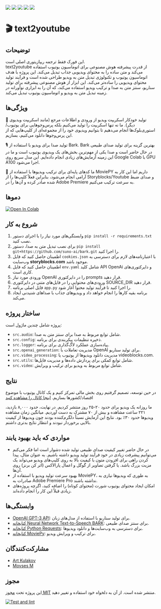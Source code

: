 <p>
<img src="https://img.shields.io/github/forks/artkulak/text2youtube.svg">
<img src="https://img.shields.io/github/stars/artkulak/text2youtube.svg">
<img src="https://img.shields.io/github/watchers/artkulak/text2youtube.svg">
<img src="https://img.shields.io/github/last-commit/artkulak/text2youtube.svg">
<img src="https://hits.sh/github.com/artkulak/text2youtube.svg">
</p>

# 🎬 text2youtube

## توضیحات

این فورک فقط ترجمه ریپازیتوری اصلی است.  
text2youtube از قدرت پیشرفته هوش مصنوعی برای اتوماسیون یوتیوب استفاده می‌کند و متن ساده را به محتوای ویدیویی جذاب تبدیل می‌کند. این پروژه با هدف اتوماسیون یوتیوب و تکنولوژی تبدیل متن به ویدیو طراحی شده است و فرآیند تولید محتوای ویدیویی را ساده‌تر می‌کند. این ابزار از هوش مصنوعی پیشرفته برای تولید سناریو، سنتز متن به صدا و ترکیب ویدیو استفاده می‌کند، که آن را به ابزاری نوآورانه در زمینه تبدیل متن به ویدیو و اتوماسیون یوتیوب تبدیل می‌کند.

## ویژگی‌ها

📜 تولید خودکار اسکریپت ویدیو از ورودی و اطلاعات مرجع (مانند اسکریپت ویدیوی دیگر). ما نه تنها اسکریپت را تولید می‌کنیم بلکه پرس‌وجوهایی برای یوتیوب/استوری‌بلوک‌ها انجام می‌دهیم تا بتوانیم ویدیوی خود را از مجموعه‌ای از کلیپ‌هایی که از این پرس‌وجوها دانلود می‌کنیم، بسازیم.

🎙 تولید صدا برای ویدیو با استفاده از Bark. Bark بهترین گزینه برای تولید صدای طبیعی در حال حاضر است و صدا یکی از مهم‌ترین بخش‌های یک ویدیوی یوتیوب است و ما در این زمینه آزمایش‌های زیادی انجام داده‌ایم. این مدل سریع روی Google Colab با GPU A100 اجرا می‌شود.

🎨 ما کدهای پایه‌ای برای ترکیب ویدیوها با استفاده از MoviePY داریم اما این کار به آرامی انجام می‌شود، بنابراین فعلاً کلیپ‌ها را از Storyblocks/Youtube و صدای ضبط شده صادر کرده و آن‌ها را در Adobe Premiere به سرعت ترکیب می‌کنیم.

## دموها

[![Open In Colab](https://colab.research.google.com/assets/colab-badge.svg)](https://colab.research.google.com/drive/1NpBJ4CFtGK4PWxQkb9D6pD5a2KNf8eKt?usp=sharing)

## شروع به کار

1. وابستگی‌های مورد نیاز را با اجرای دستور `pip install -r requirements.txt` نصب کنید.
2. برای نصب تبدیل متن به صدا، دستور `pip install git+https://github.com/suno-ai/bark.git` را اجرا کنید.
3. اطمینان حاصل کنید که فایل `cookies.json` با اعتبارنامه‌های لازم برای دسترسی به وب‌سایت **storyblocks.com** موجود باشد.
4. اطمینان حاصل کنید که فایل `env.yaml` شامل کلید API OpenAi و دایرکتوری‌های کاری است.
5. ورودی مورد نیاز OpenAI را در دایرکتوری prompts قرار دهید.
6. ورودی‌های محتوایی را در فایل‌های متنی در دایرکتوری SOURCE_DIR قرار دهید.
7. فایل اصلی برنامه `app.py` را اجرا کنید تا فرآیند تولید محتوا آغاز شود.
8. برنامه بقیه کارها را انجام خواهد داد و ویدیوهای جذاب با صداهای شنیدنی ایجاد می‌کند.

## ساختار پروژه

پروژه شامل چندین ماژول است:

- `src.audio`: شامل توابع مربوط به صدا برای سنتز متن به صدا.
- `src.config`: ذخیره تنظیمات پیکربندی برای برنامه.
- `src.logger`: پیاده‌سازی عملکرد لاگ‌گذاری برای برنامه.
- `src.openai_generation`: مدیریت تعاملات با OpenAI برای تولید سناریو.
- `src.video_processing`: مدیریت دانلود ویدیوها از یوتیوب یا videoblocks.com.
- `src.utils`: شامل توابع کمکی برای پردازش داده‌ها و مدیریت فایل‌ها.
- `src.video`: شامل توابع مربوط به ویدیو برای ترکیب و ویرایش.

## نتایج

در حین توسعه، تصمیم گرفتیم روی بخش مالی تمرکز کنیم و یک کانال یوتیوب با موضوع اقتصاد/کشورها بسازیم. [اینجا کانال را مشاهده کنید](https://www.youtube.com/channel/UC0JQ0xmoK_lcg5AchMGmI4Q)

ما روزانه یک ویدیو برای حدود ۲۰-۲۵ روز منتشر کردیم. در نهایت، حدود ۸,۰۰۰ بازدید، ۲۲۱ ساعت مشاهده و بیش از ۷۰ مشترک به دست آوردیم. میانگین زمان مشاهده ویدیوها حدود ۳۰٪ بود. نتایج این آزمایش نسبتاً دلگرم‌کننده بودند چون ویدیوها از کیفیت بالایی برخوردار نبودند و انتظار نتایج بدتری داشتم.

## مواردی که باید بهبود یابند

- در حال حاضر تغییر کیفیت صدای طبیعی تولید شده دشوار است اما فکر می‌کنم می‌توانیم پیشرفت زیادی در خود فرآیند تولید ویدیو داشته باشیم. به عنوان مثال، پیدا کردن راهی برای افزودن متون با کیفیت بالا به روی کلیپ‌های ویدیو می‌تواند یک مزیت بزرگ باشد. یا گرفتن تصاویر از گوگل و اعمال پارالاکس (اثر کن برنز) روی آن‌ها.
- بهبود سرعت تولید ویدیو با استفاده از MoviePY، به طوری که ویدیوها نیازی به صادرات به Adobe Premiere Pro نداشته باشند.
- امکان ایجاد محتوای یوتیوب شورت (محتوای کوتاه) را اضافه کنید، اگرچه پروژه‌های زیادی قبلاً این کار را انجام داده‌اند.

## وابستگی‌ها

- [OpenAI GPT-3 API](https://openai.com): برای تولید سناریو با استفاده از مدل‌های زبان.
- [کتابخانه Neural Network Text-to-Speech BARK](https://github.com/suno-ai/bark/): برای سنتز صدای طبیعی.
- [کتابخانه Python Requests](https://pypi.org/project/requests/): برای دسترسی به وب‌سایت‌ها و دانلود ویدیوها.
- [کتابخانه MoviePy](https://pypi.org/project/moviepy/): برای ترکیب و ویرایش ویدیو.

## مشارکت‌کنندگان

- [Art Kulakov](https://github.com/artkulak)
- [Movses M](https://github.com/mirmozavr)

## مجوز

این پروژه تحت [مجوز MIT](LICENSE) منتشر شده است. از آن به دلخواه خود استفاده و تغییر دهید.

[![Test and lint](https://github.com/artkulak/text2youtube/actions/workflows/check.yml/badge.svg)](https://github.com/artkulak/text2youtube/actions/workflows/check.yml)
